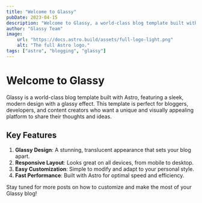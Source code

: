 ```yaml
---
title: "Welcome to Glassy"
pubDate: 2023-04-15
description: "Welcome to Glassy, a world-class blog template built with Astro"
author: "Glassy Team"
image:
    url: "https://docs.astro.build/assets/full-logo-light.png"
    alt: "The full Astro logo."
tags: ["astro", "blogging", "glassy"]
---
```


# Welcome to Glassy

Glassy is a world-class blog template built with Astro, featuring a sleek, modern design with a glassy effect. This template is perfect for bloggers, developers, and content creators who want a unique and visually appealing platform to share their thoughts and ideas.

## Key Features

1. **Glassy Design**: A stunning, translucent appearance that sets your blog apart.
2. **Responsive Layout**: Looks great on all devices, from mobile to desktop.
3. **Easy Customization**: Simple to modify and adapt to your personal style.
4. **Fast Performance**: Built with Astro for optimal speed and efficiency.

Stay tuned for more posts on how to customize and make the most of your Glassy blog!